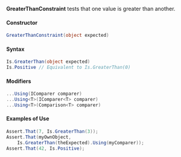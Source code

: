 **GreaterThanConstraint** tests that one value is greater than another.

#### Constructor

```C#
GreaterThanConstraint(object expected)
```

#### Syntax

```C#
Is.GreaterThan(object expected)
Is.Positive // Equivalent to Is.GreaterThan(0)
```

#### Modifiers

```C#
...Using(IComparer comparer)
...Using<T>(IComparer<T> comparer)
...Using<T>(Comparison<T> comparer)
```

#### Examples of Use

```C#
Assert.That(7, Is.GreaterThan(3));
Assert.That(myOwnObject, 
    Is.GreaterThan(theExpected).Using(myComparer));
Assert.That(42, Is.Positive);
```

